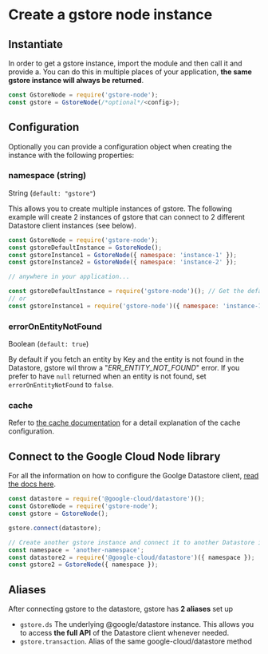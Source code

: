# Create a gstore node instance

## Instantiate

In order to get a gstore instance, import the module and then call it and provide a. You can do this in multiple places of your application, **the same gstore instance will always be returned**.

```javascript
const GstoreNode = require('gstore-node');
const gstore = GstoreNode(/*optional*/<config>);
```

## Configuration

Optionally you can provide a configuration object when creating the instance with the following properties:

### namespace (string)

String (`default: "gstore"`)

This allows you to create multiple instances of gstore. The following example will create 2 instances of gstore that can connect to 2 different Datastore client instances (see below).

```javascript
const GstoreNode = require('gstore-node');
const gstoreDefaultInstance = GstoreNode();
const gstoreInstance1 = GstoreNode({ namespace: 'instance-1' });
const gstoreInstance2 = GstoreNode({ namespace: 'instance-2' });

// anywhere in your application...

const gstoreDefaultInstance = require('gstore-node')(); // Get the default instance
// or
const gstoreInstance1 = require('gstore-node')({ namespace: 'instance-1' }); // Get other instance
```

### errorOnEntityNotFound

Boolean (`default: true`)

By default if you fetch an entity by Key and the entity is not found in the Datastore, gstore wil throw a "_ERR_ENTITY_NOT_FOUND_" error. If you prefer to have `null` returned when an entity is not found, set `errorOnEntityNotFound` to `false`.

### cache

Refer to [the cache documentation](../cache-dataloader/cache.md) for a detail explanation of the cache configuration.

## Connect to the Google Cloud Node library

For all the information on how to configure the Goolge Datastore client, [read the docs here](https://cloud.google.com/nodejs/docs/reference/datastore/2.0.x/Datastore).

```javascript
const datastore = require('@google-cloud/datastore')();
const GstoreNode = require('gstore-node');
const gstore = GstoreNode();

gstore.connect(datastore);

// Create another gstore instance and connect it to another Datastore instance (with a different namespace)
const namespace = 'another-namespace';
const datastore2 = require('@google-cloud/datastore')({ namespace });
const gstore2 = GstoreNode({ namespace });
```

## Aliases

After connecting gstore to the datastore, gstore has **2 aliases** set up

* `gstore.ds` The underlying @google/datastore instance. This allows you to access **the full API** of the Datastore client whenever needed.
* `gstore.transaction`. Alias of the same google-cloud/datastore method
